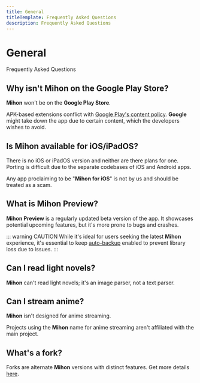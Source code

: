 ```yaml
---
title: General
titleTemplate: Frequently Asked Questions
description: Frequently Asked Questions
---
```


# General
Frequently Asked Questions

## Why isn't Mihon on the Google Play Store?
**Mihon** won't be on the **Google Play Store**.

APK-based extensions conflict with [Google Play's content policy](https://play.google.com/about/developer-content-policy/).
**Google** might take down the app due to certain content, which the developers wishes to avoid.

## Is Mihon available for iOS/iPadOS?
There is no iOS or iPadOS version and neither are there plans for one.
Porting is difficult due to the separate codebases of iOS and Android apps.

Any app proclaiming to be "**Mihon for iOS**" is not by us and should be treated as a scam.

## What is Mihon Preview?
**Mihon Preview** is a regularly updated beta version of the app.
It showcases potential upcoming features, but it's more prone to bugs and crashes.

::: warning CAUTION
While it's ideal for users seeking the latest **Mihon** experience, it's essential to keep [auto-backup](/docs/guides/backups#enabling-automatic-backups) enabled to prevent library loss due to issues.
:::

## Can I read light novels?
**Mihon** can't read light novels; it's an image parser, not a text parser.

## Can I stream anime?
**Mihon** isn't designed for anime streaming.

Projects using the **Mihon** name for anime streaming aren't affiliated with the main project.

## What's a fork?
Forks are alternate **Mihon** versions with distinct features.
Get more details [here](/forks/).
